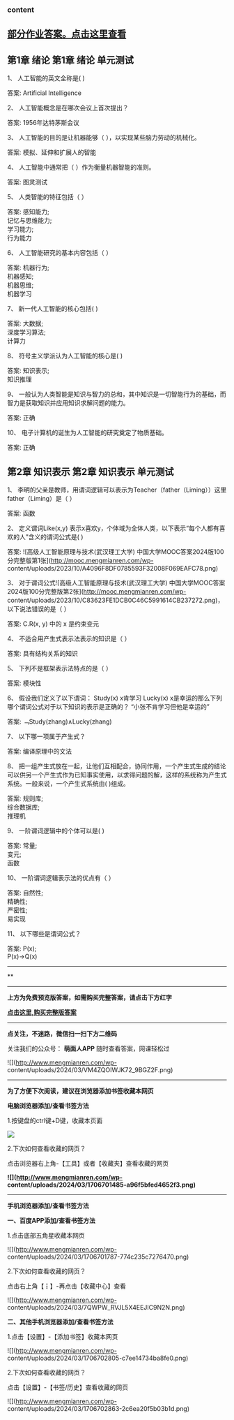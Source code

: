 ### content

## [部分作业答案。点击这里查看](http://mooc.mengmianren.com/mooc/335295.html)

## 第1章 绪论 第1章 绪论 单元测试

1、 人工智能的英文全称是( )

答案: Artificial Intelligence  

2、 人工智能概念是在哪次会议上首次提出？

答案: 1956年达特茅斯会议

3、 人工智能的目的是让机器能够（ ），以实现某些脑力劳动的机械化。

答案: 模拟、延伸和扩展人的智能

4、 人工智能中通常把（ ）作为衡量机器智能的准则。

答案: 图灵测试

5、 人类智能的特征包括（ ）

答案: 感知能力;  
记忆与思维能力;  
学习能力;  
行为能力

6、 人工智能研究的基本内容包括（ ）

答案: 机器行为;  
机器感知;  
机器思维;  
机器学习

7、 新一代人工智能的核心包括( )

答案: 大数据;  
深度学习算法;  
计算力

8、 符号主义学派认为人工智能的核心是( )

答案: 知识表示;  
知识推理

9、 一般认为人类智能是知识与智力的总和，其中知识是一切智能行为的基础，而智力是获取知识并应用知识求解问题的能力。

答案: 正确

10、 电子计算机的诞生为人工智能的研究奠定了物质基础。

答案: 正确

## 第2章 知识表示 第2章 知识表示 单元测试

1、 李明的父亲是教师，用谓词逻辑可以表示为Teacher（father（Liming））这里father（Liming）是（ ）

答案: 函数

2、 定义谓词Like(x,y) 表示x喜欢y，个体域为全体人类，以下表示“每个人都有喜欢的人”含义的谓词公式是( )

答案: ![高级人工智能原理与技术\(武汉理工大学\)
中国大学MOOC答案2024版100分完整版第1张](http://mooc.mengmianren.com/wp-
content/uploads/2023/10/A4096F8DF0785593F32008F069EAFC78.png)

3、 对于谓词公式![高级人工智能原理与技术\(武汉理工大学\)
中国大学MOOC答案2024版100分完整版第2张](http://mooc.mengmianren.com/wp-
content/uploads/2023/10/C83623FE1DCB0C46C5991614CB237272.png)，以下说法错误的是（ ）

答案: C.R(x, y) 中的 x 是约束变元

4、 不适合用产生式表示法表示的知识是（ ）

答案: 具有结构关系的知识

5、 下列不是框架表示法特点的是（ ）

答案: 模块性

6、 假设我们定义了以下谓词： Study(x) x肯学习 Lucky(x) x是幸运的那么下列哪个谓词公式对于以下知识的表示是正确的？
“小张不肯学习但他是幸运的”

答案: ﹁Study(zhang)∧Lucky(zhang)

7、 以下哪一项属于产生式？

答案: 编译原理中的文法

8、
把一组产生式放在一起，让他们互相配合，协同作用，一个产生式生成的结论可以供另一个产生式作为已知事实使用，以求得问题的解，这样的系统称为产生式系统。一般来说，一个产生式系统由(
)组成。

答案: 规则库;  
综合数据库;  
推理机

9、 一阶谓词逻辑中的个体可以是( )

答案: 常量;  
变元;  
函数

10、 一阶谓词逻辑表示法的优点有（ ）

答案: 自然性;  
精确性;  
严密性;  
易实现

11、 以下哪些是谓词公式？

答案: P(x);  
P(x)→Q(x)

* * *

**

* * *

**上方为免费预览版答案，如需购买完整答案，请点击下方红字**

[**点击这里,购买完整版答案**](http://mooc.mengmianren.com/mooc/335294.html)

* * *

**点关注，不迷路，微信扫一扫下方二维码**

关注我们的公众号： **萌面人APP** 随时查看答案，网课轻松过

![](http://www.mengmianren.com/wp-
content/uploads/2024/03/VM4ZQOIWJK72_9BGZ2F.png)

* * *

**为了方便下次阅读，建议在浏览器添加书签收藏本网页**

**电脑浏览器添加/查看书签方法**

1.按键盘的ctrl键+D键，收藏本页面

![](http://www.mengmianren.com/wp-content/uploads/2024/03/AF9T_JKKHAJN.png)

2.下次如何查看收藏的网页？

点击浏览器右上角-【工具】或者【收藏夹】查看收藏的网页

**![](http://www.mengmianren.com/wp-
content/uploads/2024/03/1706701485-a96f5bfed4652f3.png)**

* * *

**手机浏览器添加/查看书签方法**

**一、百度APP添加/查看书签方法**

1.点击底部五角星收藏本网页

![](http://www.mengmianren.com/wp-
content/uploads/2024/03/1706701787-774c235c7276470.png)

2.下次如何查看收藏的网页？

点击右上角【┇】-再点击【收藏中心】查看

![](http://www.mengmianren.com/wp-
content/uploads/2024/03/7QWPW_RVJL5X4EEJIC9N2N.png)

**二、其他手机浏览器添加/查看书签方法**

1.点击【设置】-【添加书签】收藏本网页

![](http://www.mengmianren.com/wp-
content/uploads/2024/03/1706702805-c7ee14734ba8fe0.png)

2.下次如何查看收藏的网页？

点击【设置】-【书签/历史】查看收藏的网页

![](http://www.mengmianren.com/wp-
content/uploads/2024/03/1706702863-2c6ea20f5b03b1d.png)

